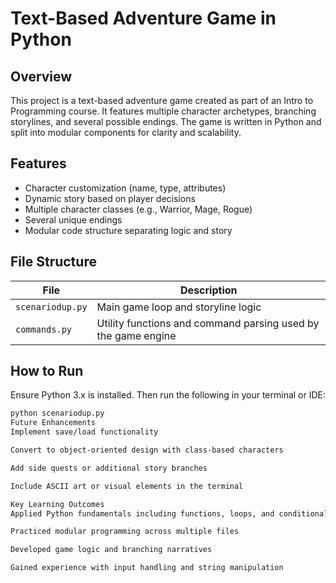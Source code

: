 # Text-Based Adventure Game in Python

## Overview
This project is a text-based adventure game created as part of an Intro to Programming course. It features multiple character archetypes, branching storylines, and several possible endings. The game is written in Python and split into modular components for clarity and scalability.

## Features
- Character customization (name, type, attributes)
- Dynamic story based on player decisions
- Multiple character classes (e.g., Warrior, Mage, Rogue)
- Several unique endings
- Modular code structure separating logic and story

## File Structure
| File | Description |
|------|-------------|
| `scenariodup.py` | Main game loop and storyline logic |
| `commands.py` | Utility functions and command parsing used by the game engine |

## How to Run
Ensure Python 3.x is installed. Then run the following in your terminal or IDE:
```bash
python scenariodup.py
Future Enhancements
Implement save/load functionality

Convert to object-oriented design with class-based characters

Add side quests or additional story branches

Include ASCII art or visual elements in the terminal

Key Learning Outcomes
Applied Python fundamentals including functions, loops, and conditionals

Practiced modular programming across multiple files

Developed game logic and branching narratives

Gained experience with input handling and string manipulation
